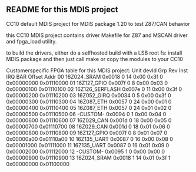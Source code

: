 README for this MDIS project
----------------------------

CC10 default MDIS project for MDIS package 1.20 to test Z87/CAN behavior

this CC10 MDIS project contains driver Makefile for Z87 and MSCAN driver and fpga_load utility.

to build the drivers, either do a selfhosted build with a LSB root fs: install MDIS package and then just call make
or copy the modules to your CC10

Customerspecific FPGA table for this MDIS project:
Unit                devId   Grp Rev  Inst  IRQ   BAR  Offset      Addr
00 16Z024_SRAM      0x0018  0   14   0x00  0x3f   0   0x00000000  0x01110000
01 16Z127_GPIO      0x007f  0    8   0x00  0x03   0   0x00000100  0x01110100
02 16Z126_SERFLASH  0x007e  0   11   0x00  0x3f   0   0x00000200  0x01110200
03 16Z052_GIRQ      0x0034  0    5   0x00  0x3f   0   0x00000300  0x01110300
04 16Z087_ETH       0x0057  0   24   0x00  0x01   0   0x00000400  0x01110400
05 16Z087_ETH       0x0057  0   24   0x01  0x02   0   0x00000500  0x01110500
06 -CUSTOM-         0x0094  0    1   0x00  0x04   0   0x00000600  0x01110600
07 16Z029_CAN       0x001d  0   18   0x00  0x05   0   0x00000700  0x01110700
08 16Z029_CAN       0x001d  0   18   0x01  0x06   0   0x00000800  0x01110800
09 16Z127_GPIO      0x007f  0    8   0x01  0x07   0   0x00000a00  0x01110a00
10 16Z135_UART      0x0087  0   16   0x00  0x08   0   0x00001000  0x01111000
11 16Z135_UART      0x0087  0   16   0x01  0x09   0   0x00002000  0x01112000
12 -CUSTOM-         0x0095  1    0   0x00  0x00   0   0x00000900  0x01110900
13 16Z024_SRAM      0x0018  1   14   0x01  0x3f   1   0x00000000  0x01100000

